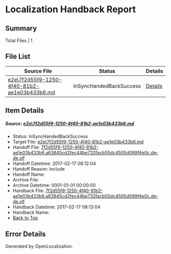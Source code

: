 # <a name='report-top'></a> Localization Handback Report

## Summary
 Total Files | 1

## File List
 Source File | Status | Details 
 ----------- | ------ | ------- 
 [e2e\7f2d55f9-1250-4f40-81b2-ae1e03b433b6.md](https://github.com/OpenLocalizationTestOrg/ol-test0/blob/14773e26583ac525c192587698612e734f1adb7a/e2e/7f2d55f9-1250-4f40-81b2-ae1e03b433b6.md) | InSyncHandedBackSuccess | [Details](#cdb3fbed4af3d315b47469a9edecbba402640db75)

## Item Details
##### <a name='cdb3fbed4af3d315b47469a9edecbba402640db75'></a> Source: [e2e\7f2d55f9-1250-4f40-81b2-ae1e03b433b6.md](https://github.com/OpenLocalizationTestOrg/ol-test0/blob/14773e26583ac525c192587698612e734f1adb7a/e2e/7f2d55f9-1250-4f40-81b2-ae1e03b433b6.md)
* Status: InSyncHandedBackSuccess
* Target File: [e2e\7f2d55f9-1250-4f40-81b2-ae1e03b433b6.md](https://github.com/OpenLocalizationTestOrg/ol-test4-dede/blob/cd2db4ac1074d4ca48fe7372e73ad1dfffbfebd9/e2e/7f2d55f9-1250-4f40-81b2-ae1e03b433b6.md)
* Handoff File: [7f2d55f9-1250-4f40-81b2-ae1e03b433b6.a63845cd2fec44be732facb55dc4505d099f4e0c.de-de.xlf](https://github.com/OpenLocalizationTestOrg/ol-test4-handoff/blob/092655f5b5ac6ad2f17c4d09311b403fde730628/ol-handoff/OpenLocalizationTestOrg/ol-test4-dede/xinjiang/ht/7f2d55f9-1250-4f40-81b2-ae1e03b433b6.a63845cd2fec44be732facb55dc4505d099f4e0c.de-de.xlf)
* Handoff Datetime: 2017-02-17 08:12:04
* Handoff Reason: Include
* Handoff Name: 
* Archive File: 
* Archive Datetime: 0001-01-01 00:00:00
* Handback File: [7f2d55f9-1250-4f40-81b2-ae1e03b433b6.a63845cd2fec44be732facb55dc4505d099f4e0c.de-de.xlf](https://github.com/OpenLocalizationTestOrg/ol-test4-handback/blob/80c8ab54f03acaf6adfcc25b04c4f17e052e8c7a/ol-handback/OpenLocalizationTestOrg/ol-test4-dede/xinjiang/ht/7f2d55f9-1250-4f40-81b2-ae1e03b433b6.a63845cd2fec44be732facb55dc4505d099f4e0c.de-de.xlf)
* Handback Datetime: 2017-02-17 08:13:04
* Handback Name: 
* [Back to Top](#report-top)


## Error Details

Generated by OpenLocalization.
